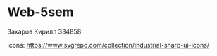 # Web-5sem

Захаров Кирилл 334858

icons: https://www.svgrepo.com/collection/industrial-sharp-ui-icons/